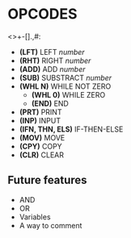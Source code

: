 # OPCODES
<>+-[].,#:
* **(LFT)** LEFT *number*
* **(RHT)** RIGHT *number*
* **(ADD)** ADD *number*
* **(SUB)** SUBSTRACT *number*
* **(WHL N)** WHILE NOT ZERO
  * **(WHL 0)** WHILE ZERO
  * **(END)** END
* **(PRT)** PRINT
* **(INP)** INPUT
* **(IFN, THN, ELS)** IF-THEN-ELSE
* **(MOV)** MOVE
* **(CPY)** COPY
* **(CLR)** CLEAR

## Future features
* AND
* OR
* Variables
* A way to comment